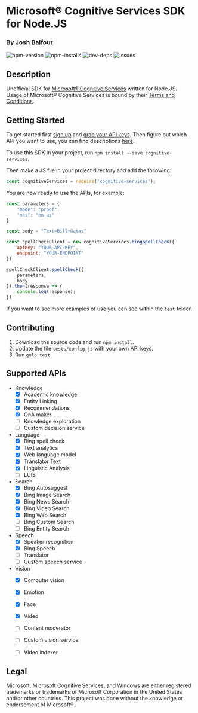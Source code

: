 # Microsoft® Cognitive Services SDK for Node.JS
### By [Josh Balfour](https://joshbalfour.co.uk)

![npm-version](https://img.shields.io/npm/v/cognitive-services.svg)
![npm-installs](https://img.shields.io/npm/dw/cognitive-services.svg)
![dev-deps](https://david-dm.org/joshbalfour/node-cognitive-services.svg)
![issues](https://img.shields.io/github/issues/joshbalfour/node-cognitive-services.svg)

## Description

Unofficial SDK for [Microsoft® Cognitive Services](https://www.microsoft.com/cognitive-services) written for Node.JS.
	Usage of Microsoft® Cognitive Services is bound by their [Terms and Conditions](http://research.microsoft.com/en-us/um/legal/CognitiveServicesTerms20160628.htm).
	
## Getting Started

To get started first [sign up](https://www.microsoft.com/cognitive-services/en-us/sign-up) and [grab your API keys](https://www.microsoft.com/cognitive-services/en-US/subscriptions).
Then figure out which API you want to use, you can find descriptions [here](https://www.microsoft.com/cognitive-services/en-us/apis).

To use this SDK in your project, run `npm install --save cognitive-services`. 

Then make a JS file in your project directory and add the following:

```javascript
const cognitiveServices = require('cognitive-services');
```

You are now ready to use the APIs, for example:

```javascript
const parameters = {
    "mode": "proof",
    "mkt": "en-us"
}

const body = "Text=Bill+Gatas"

const spellCheckClient = new cognitiveServices.bingSpellCheck({
    apiKey: "YOUR-API-KEY",
    endpoint: "YOUR-ENDPOINT"
})

spellCheckClient.spellCheck({
    parameters,
    body
}).then(response => {
    console.log(response);
})
```

If you want to see more examples of use you can see within the `test` folder.

## Contributing

1. Download the source code and run `npm install`.
1. Update the file `tests/config.js` with your own API keys.
1. Run `gulp test`.

## Supported APIs

- Knowledge
    - [x] Academic knowledge
    - [x] Entity Linking
    - [x] Recommendations
    - [x] QnA maker
    - [ ] Knowledge exploration
    - [ ] Custom decision service
- Language
    - [x] Bing spell check
    - [x] Text analytics
    - [x] Web language model
    - [x] Translator Text
    - [x] Linguistic Analysis
    - [ ] LUIS
- Search
    - [x] Bing Autosuggest
    - [x] Bing Image Search
    - [x] Bing News Search
    - [x] Bing Video Search
    - [x] Bing Web Search
    - [ ] Bing Custom Search
    - [ ] Bing Entity Search
- Speech
    - [x] Speaker recognition
    - [x] Bing Speech
    - [ ] Translator
    - [ ] Custom speech service
- Vision
    - [x] Computer vision
    - [x] Emotion
    - [x] Face
    - [x] Video
    - [ ] Content moderator
    - [ ] Custom vision service
    - [ ] Video indexer


## Legal

Microsoft, Microsoft Cognitive Services, and Windows are either registered trademarks or trademarks of Microsoft Corporation in the United States and/or other countries.
This project was done without the knowledge or endorsement of Microsoft®.
	
